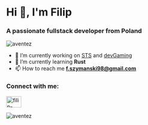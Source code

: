 <h1 align="left">Hi 👋, I'm Filip</h1>
<h3 align="left">A passionate fullstack developer from Poland</h3>

<p align="left"> <img src="https://komarev.com/ghpvc/?username=aventez&label=Profile%20views&color=0e75b6&style=flat" alt="aventez" /> </p>

- 🔭 I’m currently working on [STS](https://www.sts.pl/) and [devGaming](https://www.devgaming.pl/)
- 🌱 I’m currently learning **Rust**
- 📫 How to reach me **f.szymanski98@gmail.com**

<h3 align="left">Connect with me:</h3>
<p align="left">
<a href="https://linkedin.com/in/filip-szymanski" target="blank"><img align="center" src="https://raw.githubusercontent.com/rahuldkjain/github-profile-readme-generator/master/src/images/icons/Social/linked-in-alt.svg" alt="filip-szymanski" height="30" width="40" /></a>
</p>

<p><img align="center" src="https://github-readme-stats.vercel.app/api/top-langs?username=aventez&show_icons=true&locale=en&layout=compact" alt="aventez" /></p>
